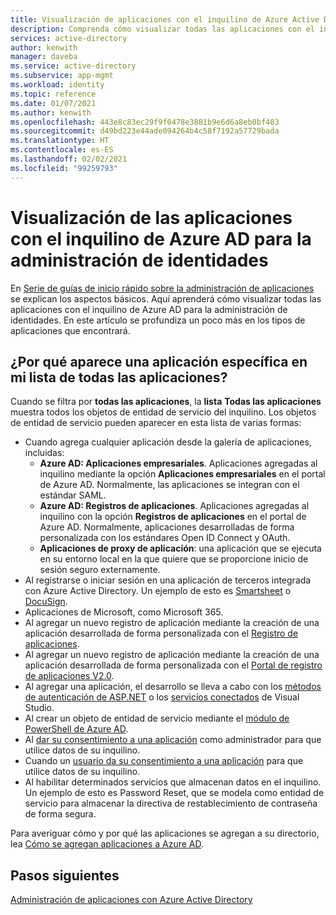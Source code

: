 ```yaml
---
title: Visualización de aplicaciones con el inquilino de Azure Active Directory para la administración de identidades
description: Comprenda cómo visualizar todas las aplicaciones con el inquilino de Azure Active Directory para la administración de identidades.
services: active-directory
author: kenwith
manager: daveba
ms.service: active-directory
ms.subservice: app-mgmt
ms.workload: identity
ms.topic: reference
ms.date: 01/07/2021
ms.author: kenwith
ms.openlocfilehash: 443e8c83ec29f9f0478e3881b9e6d6a8eb0bf403
ms.sourcegitcommit: d49bd223e44ade094264b4c58f7192a57729bada
ms.translationtype: HT
ms.contentlocale: es-ES
ms.lasthandoff: 02/02/2021
ms.locfileid: "99259793"
---
```

# <a name="viewing-apps-using-your-azure-ad-tenant-for-identity-management"></a>Visualización de las aplicaciones con el inquilino de Azure AD para la administración de identidades
En [Serie de guías de inicio rápido sobre la administración de aplicaciones](view-applications-portal.md) se explican los aspectos básicos. Aquí aprenderá cómo visualizar todas las aplicaciones con el inquilino de Azure AD para la administración de identidades. En este artículo se profundiza un poco más en los tipos de aplicaciones que encontrará.

## <a name="why-does-a-specific-application-appear-in-my-all-applications-list"></a>¿Por qué aparece una aplicación específica en mi lista de todas las aplicaciones?
Cuando se filtra por **todas las aplicaciones**, la **lista** **Todas las aplicaciones** muestra todos los objetos de entidad de servicio del inquilino. Los objetos de entidad de servicio pueden aparecer en esta lista de varias formas:
- Cuando agrega cualquier aplicación desde la galería de aplicaciones, incluidas:
   - **Azure AD: Aplicaciones empresariales**. Aplicaciones agregadas al inquilino mediante la opción **Aplicaciones empresariales** en el portal de Azure AD. Normalmente, las aplicaciones se integran con el estándar SAML.
   - **Azure AD: Registros de aplicaciones**. Aplicaciones agregadas al inquilino con la opción **Registros de aplicaciones** en el portal de Azure AD. Normalmente, aplicaciones desarrolladas de forma personalizada con los estándares Open ID Connect y OAuth.
   - **Aplicaciones de proxy de aplicación**: una aplicación que se ejecuta en su entorno local en la que quiere que se proporcione inicio de sesión seguro externamente.
- Al registrarse o iniciar sesión en una aplicación de terceros integrada con Azure Active Directory. Un ejemplo de esto es [Smartsheet](https://app.smartsheet.com/b/home) o [DocuSign](https://www.docusign.net/member/MemberLogin.aspx).
- Aplicaciones de Microsoft, como Microsoft 365.
- Al agregar un nuevo registro de aplicación mediante la creación de una aplicación desarrollada de forma personalizada con el [Registro de aplicaciones](../develop/quickstart-register-app.md).
- Al agregar un nuevo registro de aplicación mediante la creación de una aplicación desarrollada de forma personalizada con el [Portal de registro de aplicaciones V2.0](../develop/quickstart-register-app.md).
- Al agregar una aplicación, el desarrollo se lleva a cabo con los [métodos de autenticación de ASP.NET](https://www.asp.net/visual-studio/overview/2013/creating-web-projects-in-visual-studio#orgauthoptions) o los [servicios conectados](https://devblogs.microsoft.com/visualstudio/connecting-to-cloud-services/) de Visual Studio.
- Al crear un objeto de entidad de servicio mediante el [módulo de PowerShell de Azure AD](/powershell/azure/active-directory/install-adv2).
- Al [dar su consentimiento a una aplicación](../develop/howto-convert-app-to-be-multi-tenant.md) como administrador para que utilice datos de su inquilino.
- Cuando un [usuario da su consentimiento a una aplicación](../develop/howto-convert-app-to-be-multi-tenant.md) para que utilice datos de su inquilino.
- Al habilitar determinados servicios que almacenan datos en el inquilino. Un ejemplo de esto es Password Reset, que se modela como entidad de servicio para almacenar la directiva de restablecimiento de contraseña de forma segura.

Para averiguar cómo y por qué las aplicaciones se agregan a su directorio, lea [Cómo se agregan aplicaciones a Azure AD](../develop/active-directory-how-applications-are-added.md).

## <a name="next-steps"></a>Pasos siguientes
[Administración de aplicaciones con Azure Active Directory](what-is-application-management.md)
